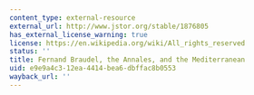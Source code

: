 ```yaml
---
content_type: external-resource
external_url: http://www.jstor.org/stable/1876805
has_external_license_warning: true
license: https://en.wikipedia.org/wiki/All_rights_reserved
status: ''
title: Fernand Braudel, the Annales, and the Mediterranean
uid: e9e9a4c3-12ea-4414-bea6-dbffac8b0553
wayback_url: ''
---
```

